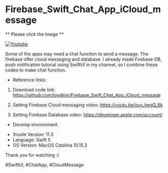# Firebase_Swift_Chat_App_iCloud_message

** Please click the Image **

[![Youtube](https://img.youtube.com/vi/DNgkq90JZkM/0.jpg)](https://youtu.be/DNgkq90JZkM)

Some of the apps may need a chat function to send a message. The firebase offer cloud messaging and database. I already made Firebase DB, push notification tutorial using SwiftUI in my channel, so I combine these codes to make chat function. 

* Reference links:

1. Download code link: https://github.com/loydkim/Firebase_Swift_Chat_App_iCloud_message

2. Setting Firebase Cloud messaging video: https://youtu.be/ouy_hegQ_6k
3. Setting Firebase Database video: https://developer.apple.com/account/

* Develop environment.

- Xcode Version: 11.3
- Language: Swift 5
- OS Version: MacOS Catalina 10.15.2

Thank you for watching :)

#SwiftUI, #ChatApp, #CloudMessage
